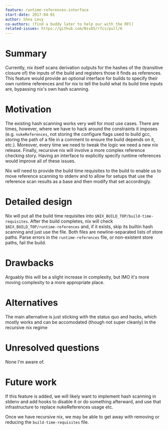 ```yaml
---
feature: runtime-references-interface
start-date: 2017-04-01
author: Shea Levy
co-authors: (find a buddy later to help our with the RFC)
related-issues: https://github.com/NixOS/rfcs/pull/6
---
```


# Summary
[summary]: #summary

Currently, nix itself scans derivation outputs for the hashes of the
(transitive closure of) the inputs of the build and registers those it
finds as references. This feature would provide an optional interface
for builds to specify their own runtime references and for nix to tell
the build what its build time inputs are, bypassing nix's own hash
scanning.

# Motivation
[motivation]: #motivation

The existing hash scanning works very well for most use cases. There
are times, however, where we have to hack around the constraints it
imposes (e.g. `nukeReferences`, not storing the configure flags used
to build gcc, storing the path of a file in a comment to ensure the
build depends on it, etc.). Moreover, every time we need to tweak the
logic we need a new nix release. Finally, recursive nix will involve a
more complex reference checking story. Having an interface to
explicitly specify runtime references would improve all of these
issues.

Nix will need to provide the build time requisites to the build to
enable us to move reference scanning to stdenv and to allow for setups
that use the reference scan results as a base and then modify that set
accordingly.

# Detailed design
[design]: #detailed-design

Nix will put all the build time requisites into
`$NIX_BUILD_TOP/build-time-requisites`. After the build completes, nix
will check `$NIX_BUILD_TOP/runtime-references` and, if it exists, skip
its builtin hash scanning and just use the file. Both files are
newline-separated lists of store paths. Parse errors in the
`runtime-references` file, or non-existent store paths, fail the build.

# Drawbacks
[drawbacks]: #drawbacks

Arguably this will be a slight increase in complexity, but IMO it's
more moving complexity to a more appropriate place.

# Alternatives
[alternatives]: #alternatives

The main alternative is just sticking with the status quo and hacks,
which mostly works and can be accomodated (though not super cleanly)
in the recursive nix regime

# Unresolved questions
[unresolved]: #unresolved-questions

None I'm aware of.

# Future work
[future]: #future-work

If this feature is added, we will likely want to implement hash
scanning in stdenv and add hooks to disable it or do something
afterward, and use that infrastructure to replace nukeReferences usage
etc.

Once we have recursive nix, we may be able to get away with removing
or reducing the `build-time-requisites` file.
